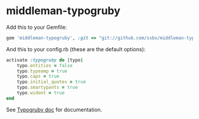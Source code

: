 middleman-typogruby
===================

Add this to your Gemfile:
```rb
gem 'middleman-typogruby', :git => "git://github.com/ssbx/middleman-typogruby.git"
```

And this to your config.rb (these are the default options):
```rb
activate :typogruby do |typo|
    typo.entities = false
    typo.typeamp = true
    typo.caps = true
    typo.initial_quotes = true
    typo.smartypants = true
    typo.widont = true
end
```
See [Typogruby doc](http://avdgaag.github.io/typogruby/docs/Typogruby.html) for documentation.
